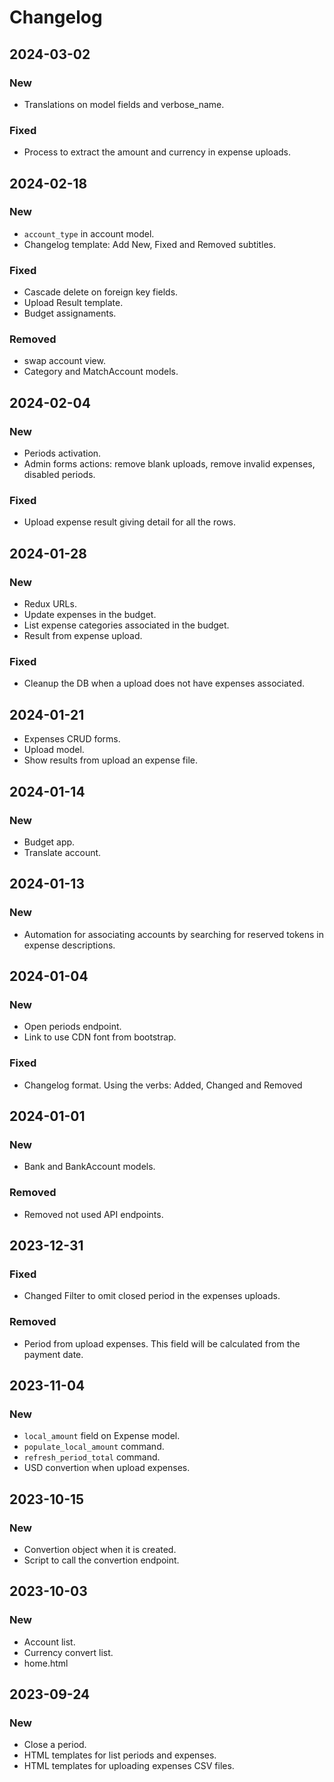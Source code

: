 # Changelog
## 2024-03-02
### New
- Translations on model fields and verbose_name.
### Fixed
- Process to extract the amount and currency in expense uploads.
## 2024-02-18
### New
- `account_type` in account model.
- Changelog template: Add New, Fixed and Removed subtitles.
### Fixed
- Cascade delete on foreign key fields.
- Upload Result template.
- Budget assignaments.
### Removed
- swap account view.
- Category and MatchAccount models.

## 2024-02-04
### New
- Periods activation.
- Admin forms actions: remove blank uploads, remove invalid expenses, disabled periods.
### Fixed
- Upload expense result giving detail for all the rows.

## 2024-01-28
### New
- Redux URLs.
- Update expenses in the budget.
- List expense categories associated in the budget.
- Result from expense upload.
### Fixed
- Cleanup the DB when a upload does not have expenses associated.

## 2024-01-21
- Expenses CRUD forms.
- Upload model.
- Show results from upload an expense file.

## 2024-01-14
### New
- Budget app.
- Translate account.

## 2024-01-13
### New
- Automation for associating accounts by searching for reserved tokens in expense descriptions.

## 2024-01-04
### New
- Open periods endpoint.
- Link to use CDN font from bootstrap.
### Fixed
- Changelog format. Using the verbs: Added, Changed and Removed

## 2024-01-01
### New
- Bank and BankAccount models.
### Removed
- Removed not used API endpoints.

## 2023-12-31
### Fixed
- Changed Filter to omit closed period in the expenses uploads.
### Removed
- Period from upload expenses. This field will be calculated from the payment date.

## 2023-11-04
### New
- `local_amount` field on Expense model.
- `populate_local_amount` command.
- `refresh_period_total` command.
- USD convertion when upload expenses.

## 2023-10-15
### New
- Convertion object when it is created.
- Script to call the convertion endpoint.

## 2023-10-03
### New
- Account list.
- Currency convert list.
- home.html

## 2023-09-24
### New
- Close a period.
- HTML templates for list periods and expenses.
- HTML templates for uploading expenses CSV files.